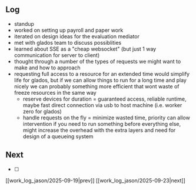 ## Log
- standup
- worked on setting up payroll and paper work
- iterated on design ideas for the evaluation mediator
- met with glados team to discuss possiblities
- learned about SSE as a "cheap websocket" (but just 1 way communication for server to client)
- thought through a number of the types of requests we might want to make and how to approach
- requesting full access to a resource for an extended time would simplify life for glados, but if we can allow things to run for a long time and play nicely we can probably something more efficient that wont waste of freeze resources in the same way
	- reserve devices for duration  = guaranteed access, reliable runtime, maybe fast direct connection via usb to host machine (i.e. worker zero for glados)
	- handle requests on the fly = minimize wasted time, priority can allow intervention if you need to run something before everything else, might increase the overhead with the extra layers and need for design of a queueing system
## Next
- [ ]

[[work_log_jason/2025-09-19|prev]] [[work_log_jason/2025-09-23|next]]
